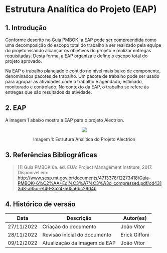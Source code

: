 # Estrutura Analítica do Projeto (EAP)


## 1. Introdução

Conforme descrito no Guia PMBOK, a EAP pode ser compreendida como uma decomposição do escopo total do trabalho a ser realizado pela equipe do projeto visando alcançar os objetivos do projeto e realizar entregas requisitadas. Desta forma, a EAP organiza e define o escopo total do projeto aprovado.

Na EAP o trabalho planejado é contido no nível mais baixo de componente, denominados pacotes de trabalho. Um pacote de trabalho pode ser usado para agrupar as atividades onde o trabalho é agendado, estimado, monitorado e controlado. No contexto da EAP, o trabalho se refere às entregas que são resultados da atividade.


## 2. EAP

A imagem 1 abaixo mostra a EAP para o projeto Alectrion.

[<div align="center"><img width="auto" height="auto" src="assets/EAP.png"/></div>](../assets/EAP.png)

<figcaption align='center'>
   Imagem 1: Estrutura Analítica do Projeto Alectrion
   <br>
</figcaption>

## 3. Referências Bibliográficas

<!-- Referências enumeradas-->

> [1] Guia PMBOK 6a. ed. EUA: Project Management Institure, 2017. Disponível em: http://www.sesp.mt.gov.br/documents/4713378/12273418/Guia-PMBOK+6%C2%AA+Edi%C3%A7%C3%A3o_compressed.pdf/cd4313d8-a65c-e146-3a24-505a6bc29d4b

## 4. Histórico de versão

|**Data**|**Descrição**|**Autor(es)**|
|--------|-------------|--------------|
|27/11/2022| Criação do documento | João Vitor |
|28/11/2022| Revisão inicial do documento | Erick Giffoni |
|09/12/2022| Atualização da imagem da EAP | João Vitor |